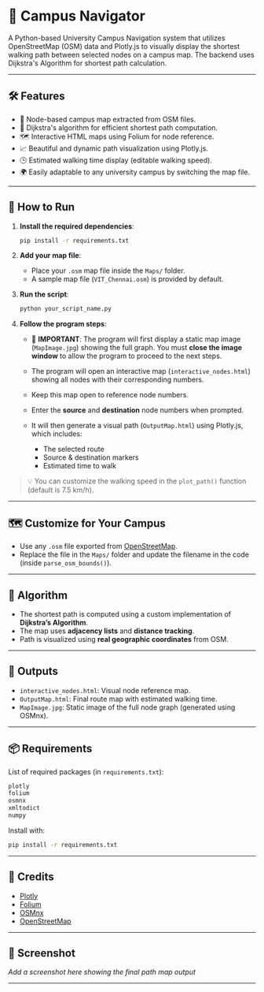 # 🧭 Campus Navigator

A Python-based University Campus Navigation system that utilizes OpenStreetMap (OSM) data and Plotly.js to visually display the shortest walking path between selected nodes on a campus map. The backend uses Dijkstra's Algorithm for shortest path calculation.

---

## 🛠 Features

- 📍 Node-based campus map extracted from OSM files.
- 🧠 Dijkstra's algorithm for efficient shortest path computation.
- 🗺️ Interactive HTML maps using Folium for node reference.
- 📈 Beautiful and dynamic path visualization using Plotly.js.
- 🕒 Estimated walking time display (editable walking speed).
- 🌍 Easily adaptable to any university campus by switching the map file.

---

## 🚀 How to Run

1. **Install the required dependencies**:
   ```bash
   pip install -r requirements.txt
   ```

2. **Add your map file**:
   - Place your `.osm` map file inside the `Maps/` folder.
   - A sample map file (`VIT_Chennai.osm`) is provided by default.

3. **Run the script**:
   ```bash
   python your_script_name.py
   ```

4. **Follow the program steps**:
   - 📌 **IMPORTANT**: The program will first display a static map image (`MapImage.jpg`) showing the full graph. 
     You must **close the image window** to allow the program to proceed to the next steps.

   - The program will open an interactive map (`interactive_nodes.html`) showing all nodes with their corresponding numbers.
   - Keep this map open to reference node numbers.
   - Enter the **source** and **destination** node numbers when prompted.
   - It will then generate a visual path (`OutputMap.html`) using Plotly.js, which includes:
     - The selected route
     - Source & destination markers
     - Estimated time to walk

> 💡 You can customize the walking speed in the `plot_path()` function (default is 7.5 km/h).

---

## 🗺️ Customize for Your Campus

- Use any `.osm` file exported from [OpenStreetMap](https://www.openstreetmap.org/).
- Replace the file in the `Maps/` folder and update the filename in the code (inside `parse_osm_bounds()`).

---

## 🧮 Algorithm

- The shortest path is computed using a custom implementation of **Dijkstra’s Algorithm**.
- The map uses **adjacency lists** and **distance tracking**.
- Path is visualized using **real geographic coordinates** from OSM.

---

## 📂 Outputs

- `interactive_nodes.html`: Visual node reference map.
- `OutputMap.html`: Final route map with estimated walking time.
- `MapImage.jpg`: Static image of the full node graph (generated using OSMnx).

---

## 📦 Requirements

List of required packages (in `requirements.txt`):

```txt
plotly
folium
osmnx
xmltodict
numpy
```

Install with:

```bash
pip install -r requirements.txt
```

---

## 🙌 Credits

- [Plotly](https://plotly.com/)
- [Folium](https://python-visualization.github.io/folium/)
- [OSMnx](https://github.com/gboeing/osmnx)
- [OpenStreetMap](https://www.openstreetmap.org/)

---

## 📸 Screenshot

*Add a screenshot here showing the final path map output*

---
